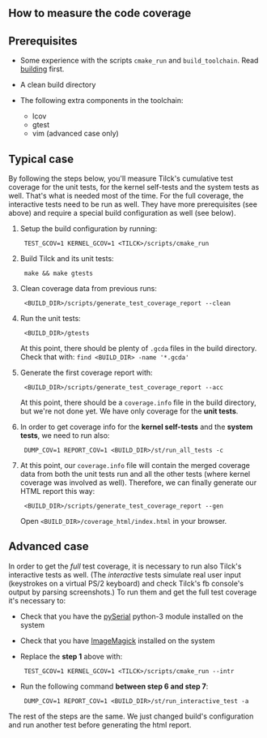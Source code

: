 
How to measure the code coverage
----------------------------------

## Prerequisites

 * Some experience with the scripts `cmake_run` and `build_toolchain`.
   Read [building](building.md) first.

 * A clean build directory

 * The following extra components in the toolchain:

      - lcov
      - gtest
      - vim (advanced case only)

## Typical case

By following the steps below, you'll measure Tilck's cumulative test coverage
for the unit tests, for the kernel self-tests and the system tests as well.
That's what is needed most of the time. For the full coverage, the interactive
tests need to be run as well. They have more prerequisites (see above) and
require a special build configuration as well (see below).

1. Setup the build configuration by running:

        TEST_GCOV=1 KERNEL_GCOV=1 <TILCK>/scripts/cmake_run

2. Build Tilck and its unit tests:

        make && make gtests

3. Clean coverage data from previous runs:

        <BUILD_DIR>/scripts/generate_test_coverage_report --clean

4. Run the unit tests:

        <BUILD_DIR>/gtests

   At this point, there should be plenty of `.gcda` files in the build
   directory. Check that with: `find <BUILD_DIR> -name '*.gcda'`

5. Generate the first coverage report with:

        <BUILD_DIR>/scripts/generate_test_coverage_report --acc

   At this point, there should be a `coverage.info` file in the build directory,
   but we're not done yet. We have only coverage for the **unit tests**.

6. In order to get coverage info for the **kernel self-tests** and the
   **system tests**, we need to run also:

        DUMP_COV=1 REPORT_COV=1 <BUILD_DIR>/st/run_all_tests -c

7. At this point, our `coverage.info` file will contain the merged coverage data
   from both the unit tests run and all the other tests (where kernel coverage
   was involved as well). Therefore, we can finally generate our HTML report
   this way:

        <BUILD_DIR>/scripts/generate_test_coverage_report --gen

   Open `<BUILD_DIR>/coverage_html/index.html` in your browser.

## Advanced case

In order to get the *full* test coverage, it is necessary to run also Tilck's
interactive tests as well. (The *interactive* tests simulate real user
input (keystrokes on a virtual PS/2 keyboard) and check Tilck's fb console's
output by parsing screenshots.) To run them and get the full test coverage
it's necessary to:

 * Check that you have the [pySerial] python-3 module installed on the system

 * Check that you have [ImageMagick] installed on the system

 * Replace the **step 1** above with:

        TEST_GCOV=1 KERNEL_GCOV=1 <TILCK>/scripts/cmake_run --intr

 * Run the following command **between step 6 and step 7**:

        DUMP_COV=1 REPORT_COV=1 <BUILD_DIR>/st/run_interactive_test -a

The rest of the steps are the same. We just changed build's configuration and
run another test before generating the html report.

[pySerial]: https://pyserial.readthedocs.io/en/latest/pyserial.html
[ImageMagick]: https://imagemagick.org/
